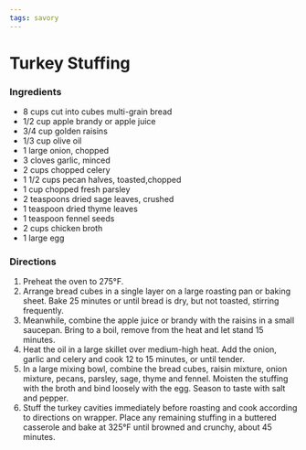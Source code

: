 ```yaml
---
tags: savory
---
```

# Turkey Stuffing

### Ingredients
- 8 cups cut into cubes multi-grain bread
- 1/2 cup apple brandy or apple juice
- 3/4 cup golden raisins
- 1/3 cup olive oil
- 1 large onion, chopped
- 3 cloves garlic, minced
- 2 cups chopped celery
- 1 1/2 cups pecan halves, toasted,chopped
- 1 cup chopped fresh parsley
- 2 teaspoons dried sage leaves, crushed
- 1 teaspoon dried thyme leaves
- 1 teaspoon fennel seeds
- 2 cups chicken broth
- 1 large egg

### Directions
1. Preheat the oven to 275°F.
2. Arrange bread cubes in a single layer on a large roasting pan or baking sheet. Bake 25 minutes or until bread is dry, but not toasted, stirring frequently.
3. Meanwhile, combine the apple juice or brandy with the raisins in a small saucepan. Bring to a boil, remove from the heat and let stand 15 minutes.
4. Heat the oil in a large skillet over medium-high heat. Add the onion, garlic and celery and cook 12 to 15 minutes, or until tender.
5. In a large mixing bowl, combine the bread cubes, raisin mixture, onion mixture, pecans, parsley, sage, thyme and fennel. Moisten the stuffing with the broth and bind loosely with the egg. Season to taste with salt and pepper.
6. Stuff the turkey cavities immediately before roasting and cook according to directions on wrapper. Place any remaining stuffing in a buttered casserole and bake at 325°F until browned and crunchy, about 45 minutes.

